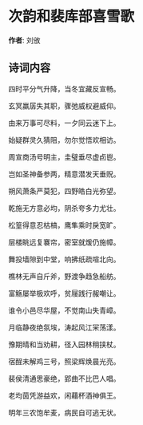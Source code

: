 # 次韵和裴库部喜雪歌

**作者**: 刘攽

## 诗词内容

四时平分气升降，当冬宜藏反宣畅。

玄冥羸孱失其职，骤弛威权避威仰。

由来万事可尽料，一夕同云迷下上。

始疑群灵久猜阻，勿尔觉悟欢相访。

周宣商汤号明主，圭璧垂尽虚卣鬯。

岂如圣神备参两，精意潜发天垂贶。

朔风萧条严莫犯，四野皓白光弥望。

乾施无方意必均，阴杀夸多力尤壮。

松篁得意忍枯槁，鹰隼乘时戾宽旷。

层楼眺远复褰帘，密室就煖仍施幛。

舞投墙隙到中堂，响拂纸疏喧北向。

樵林无声自斤斧，野渡争趋急船舫。

富觞屡举极欢呼，贫屦践行赧嘲让。

谁令小邑尽华屋，不觉南山失青嶂。

月临静夜绝氛埃，涛起风江冞荡漾。

豫期晴和当劝耕，径入园林稍挟杖。

宿酲未解鸡三号，照梁辉焕晨光亮。

裴侯清通思豪绝，郢曲不比巴人唱。

老均茵凭游益欢，闲藉杯酒神俱王。

明年三农饱牟麦，病民自可逃无状。

